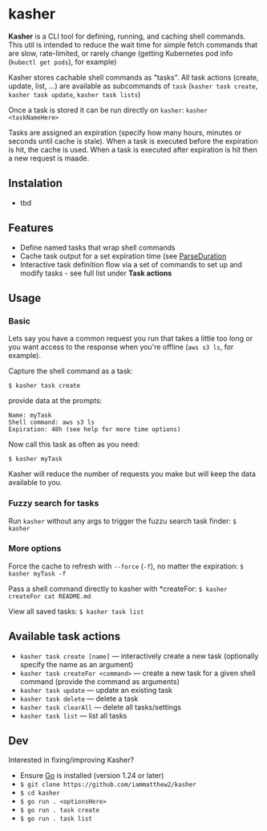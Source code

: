 # kasher

**Kasher** is a CLI tool for defining, running, and caching shell commands. This util is intended to reduce the wait time for simple fetch commands that are slow, rate-limited, or rarely change (getting Kubernetes pod info (`kubectl get pods`), for example)

Kasher stores cachable shell commands as "tasks". All task actions (create, update, list, ...) are available as subcommands of `task` (`kasher task create`, `kasher task update`, `kasher task lists`)

Once a task is stored it can be run directly on `kasher`: `kasher <taskNameHere>`

Tasks are assigned an expiration (specify how many hours, minutes or seconds until cache is stale). When a task is executed before the expiration is hit, the cache is used. When a task is executed after expiration is hit then a new request is maade.

## Instalation

- tbd

## Features

- Define named tasks that wrap shell commands
- Cache task output for a set expiration time (see [ParseDuration](https://pkg.go.dev/time#ParseDuration)
- Interactive task definition flow via a set of commands to set up and modify tasks - see full list under **Task actions**

## Usage

### Basic

Lets say you have a common request you run that takes a little too long or you want access to the response when you're offline (`aws s3 ls`, for example).

Capture the shell command as a task:

`$ kasher task create`

provide data at the prompts:

    Name: myTask
    Shell command: aws s3 ls 
    Expiration: 48h (see help for more time options)

Now call this task as often as you need:

`$ kasher myTask`

Kasher will reduce the number of requests you make but will keep the data available to you.

### Fuzzy search for tasks

Run `kasher` without any args to trigger the fuzzu search task finder: `$ kasher`


### More options

Force the cache to refresh with `--force` (`-f`), no matter the expiration: `$ kasher myTask -f`

Pass a shell command directly to kasher with *createFor: `$ kasher createFor cat README.md`

View all saved tasks: `$ kasher task list`

## Available task actions

- `kasher task create [name]` — interactively create a new task (optionally specify the name as an argument)
- `kasher task createFor <command>` — create a new task for a given shell command (provide the command as arguments)
- `kasher task update` — update an existing task
- `kasher task delete` — delete a task
- `kasher task clearAll` — delete all tasks/settings
- `kasher task list` — list all tasks


## Dev

Interested in fixing/improving Kasher?

* Ensure [Go](https://go.dev/dl/) is installed (version 1.24 or later)
* `$ git clone https://github.com/iammatthew2/kasher`
* `$ cd kasher`
* `$ go run . <optionsHere>`
* `$ go run . task create`
* `$ go run . task list`
